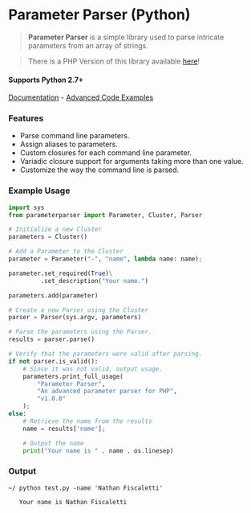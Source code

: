 # Parameter Parser (Python)

> **Parameter Parser** is a simple library used to parse intricate parameters from an array of strings.

> There is a PHP Version of this library available [here](https://github.com/nathan-fiscaletti/parameterparser)!

#### Supports Python 2.7+

[Documentation](./docs/) - [Advanced Code Examples](./examples/readme.md)

### Features
* Parse command line parameters.
* Assign aliases to parameters.
* Custom closures for each command line parameter.
* Variadic closure support for arguments taking more than one value.
* Customize the way the command line is parsed.

### Example Usage
```python
import sys
from parameterparser import Parameter, Cluster, Parser

# Initialize a new Cluster
parameters = Cluster()

# Add a Parameter to the Cluster
parameter = Parameter("-", "name", lambda name: name);

parameter.set_required(True)\
         .set_description("Your name.")

parameters.add(parameter)

# Create a new Parser using the Cluster
parser = Parser(sys.argv, parameters)

# Parse the parameters using the Parser.
results = parser.parse()

# Verify that the parameters were valid after parsing.
if not parser.is_valid():
    # Since it was not valid, output usage.
    parameters.print_full_usage(
        "Parameter Parser",
        "An advanced parameter parser for PHP",
        "v1.0.0"
    );
else:
    # Retrieve the name from the results
    name = results['name'];

    # Output the name
    print("Your name is " . name . os.linesep)
```

### Output
```
~/ python test.py -name 'Nathan Fiscaletti'

   Your name is Nathan Fiscaletti
```